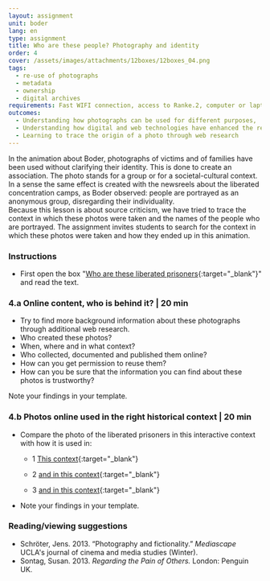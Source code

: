 ```yaml
---
layout: assignment
unit: boder
lang: en
type: assignment
title: Who are these people? Photography and identity
order: 4
cover: /assets/images/attachments/12boxes/12boxes_04.png
tags:
  - re-use of photographs
  - metadata
  - ownership
  - digital archives
requirements: Fast WIFI connection, access to Ranke.2, computer or laptop, application on laptop or computer to view video.
outcomes:
  - Understanding how photographs can be used for different purposes,
  - Understanding how digital and web technologies have enhanced the re-use of photographs
  - Learning to trace the origin of a photo through web research
---
```


In the animation about Boder, photographs of victims and of families have been used without clarifying their identity. This is done to create an association. The photo stands for a group or for a societal-cultural context. In a sense the same effect is created with the newsreels about the liberated concentration camps, as Boder observed: people are portrayed as an anonymous group, disregarding their individuality.  
Because this lesson is about source criticism, we have tried to trace the context in which these photos were taken and the names of the people who are portrayed. The assignment invites students to search for the context in which these photos were taken and how they ended up in this animation.

<!-- more -->

<!-- briefing-student -->

### Instructions
<!-- section-contents -->

- First open the box "[Who are these liberated prisoners](https://ranke2.uni.lu/klynt/en/#Intro){:target="_blank"}" and read the text.


<!-- section -->

### 4.a  Online content, who is behind it? | 20 min
<!-- section-contents -->

- Try to find more background information about these photographs through additional web research.
- Who created these photos?
- When, where and in what context?
- Who collected, documented and published them online?
- How can you get permission to reuse them?
- How can you be sure that the information you can find about these photos is trustworthy?

Note your findings in your template.

<!-- section -->

### 4.b  Photos online used in the right historical context | 20 min
<!-- section-contents -->

- Compare the photo of the liberated prisoners in this interactive context with how it is used in:

  - 1 [This context](http://www1.northbrook28.net/~mrench/Period%209%20Jack%27s%20Group/Jobs.html){:target="_blank"}

  - 2 [and in this context](https://encyclopedia.ushmm.org/content/en/photo/liberated-prisoners-at-ebensee){:target="_blank"}

  - 3 [and in this context](https://denisonmagazine.com/article/uncommon-ground-surviving-mauthausen/){:target="_blank"}

- Note your findings in your template.  

<!-- section -->

### Reading/viewing  suggestions
<!-- section-contents -->

- Schröter, Jens. 2013. “Photography and fictionality.” _Mediascape_ UCLA's journal of cinema and media studies (Winter).
- Sontag, Susan. 2013. _Regarding the Pain of Others._ London: Penguin UK.

<!-- briefing-teacher -->
